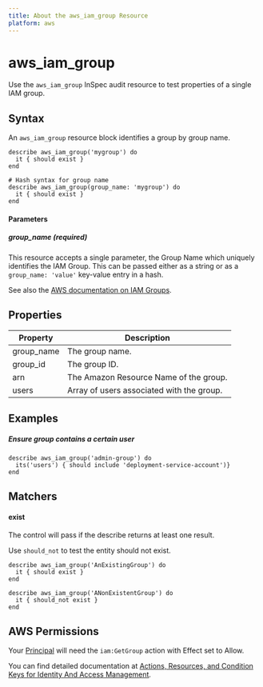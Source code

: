 ```yaml
---
title: About the aws_iam_group Resource
platform: aws
---
```


# aws\_iam\_group

Use the `aws_iam_group` InSpec audit resource to test properties of a single IAM group.

## Syntax

An `aws_iam_group` resource block identifies a group by group name.

    describe aws_iam_group('mygroup') do
      it { should exist }
    end

    # Hash syntax for group name
    describe aws_iam_group(group_name: 'mygroup') do
      it { should exist }
    end
    
#### Parameters

##### group_name _(required)_

This resource accepts a single parameter, the Group Name which uniquely identifies the IAM Group. 
This can be passed either as a string or as a `group_name: 'value'` key-value entry in a hash.

See also the [AWS documentation on IAM Groups](https://docs.aws.amazon.com/IAM/latest/UserGuide/id_groups.html).

## Properties

|Property   | Description|
| ---       | --- |
|group_name | The group name. |
|group_id   | The group ID. |
|arn        | The Amazon Resource Name of the group. |
|users      | Array of users associated with the group.  |

## Examples

##### Ensure group contains a certain user
    describe aws_iam_group('admin-group') do
      its('users') { should include 'deployment-service-account')}
    end

## Matchers

#### exist

The control will pass if the describe returns at least one result.

Use `should_not` to test the entity should not exist.

    describe aws_iam_group('AnExistingGroup') do
      it { should exist }
    end

    describe aws_iam_group('ANonExistentGroup') do
      it { should_not exist }
    end

## AWS Permissions

Your [Principal](https://docs.aws.amazon.com/IAM/latest/UserGuide/intro-structure.html#intro-structure-principal) will need the `iam:GetGroup` action with Effect set to Allow.

You can find detailed documentation at [Actions, Resources, and Condition Keys for Identity And Access Management](https://docs.aws.amazon.com/IAM/latest/UserGuide/list_identityandaccessmanagement.html).
